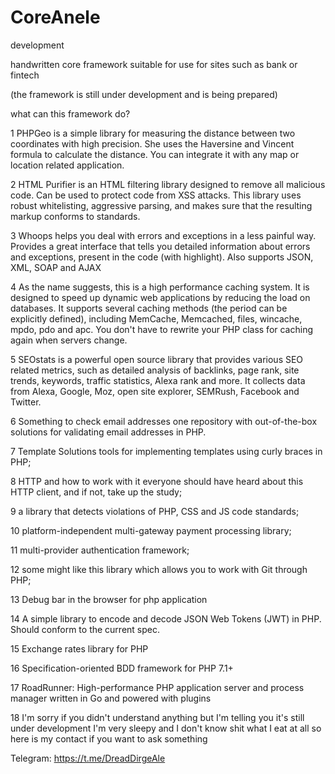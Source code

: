 # CoreAnele
 development

handwritten core framework suitable for use for sites such as
bank or fintech

(the framework is still under development and is being prepared)

what can this framework do?

1 PHPGeo is a simple library for measuring the distance between two coordinates with high precision. She uses the Haversine and Vincent formula to calculate the distance.
You can integrate it with any map or location related application.

2 HTML Purifier is an HTML filtering library designed to remove all malicious code. Can be used to protect code from XSS attacks.
This library uses robust whitelisting, aggressive parsing, and makes sure that the resulting markup conforms to standards.

3 Whoops helps you deal with errors and exceptions in a less painful way.
Provides a great interface that tells you detailed information about errors and exceptions,
present in the code (with highlight). Also supports JSON, XML, SOAP and AJAX

4 As the name suggests, this is a high performance caching system.
It is designed to speed up dynamic web applications by reducing the load on databases.
It supports several caching methods (the period can be explicitly defined), including MemCache, Memcached, files, wincache, mpdo, pdo and apc.
You don't have to rewrite your PHP class for caching again when servers change.

5 SEOstats is a powerful open source library that provides various SEO related metrics,
such as detailed analysis of backlinks, page rank, site trends, keywords,
traffic statistics, Alexa rank and more. It collects data from Alexa, Google, Moz, open site explorer, SEMRush, Facebook and Twitter.

6 Something to check email addresses
one repository with out-of-the-box solutions for validating email addresses in PHP.

7 Template Solutions
tools for implementing templates using curly braces in PHP;

8 HTTP and how to work with it
everyone should have heard about this HTTP client, and if not, take up the study;

9 a library that detects violations of PHP, CSS and JS code standards;

10 platform-independent multi-gateway payment processing library;

11 multi-provider authentication framework;

12 some might like this library which allows you to work with Git through PHP;

13 Debug bar in the browser for php application

14 A simple library to encode and decode JSON Web Tokens (JWT) in PHP. Should conform to the current spec.

15 Exchange rates library for PHP

16 Specification-oriented BDD framework for PHP 7.1+

17 RoadRunner: High-performance PHP application server and process manager written in Go and powered with plugins

18 I'm sorry if you didn't understand anything but I'm telling you it's still under development I'm very sleepy and I don't know shit what I eat at all so here is my contact if you want to ask something

Telegram: https://t.me/DreadDirgeAle





























